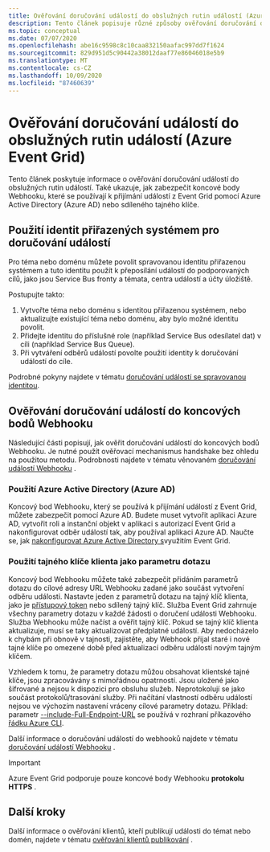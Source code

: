 ```yaml
---
title: Ověřování doručování událostí do obslužných rutin událostí (Azure Event Grid)
description: Tento článek popisuje různé způsoby ověřování doručování do obslužných rutin událostí v Azure Event Grid.
ms.topic: conceptual
ms.date: 07/07/2020
ms.openlocfilehash: abe16c9598c8c10caa832150aafac997dd7f1624
ms.sourcegitcommit: 829d951d5c90442a38012daaf77e86046018e5b9
ms.translationtype: MT
ms.contentlocale: cs-CZ
ms.lasthandoff: 10/09/2020
ms.locfileid: "87460639"
---
```

# <a name="authenticate-event-delivery-to-event-handlers-azure-event-grid"></a>Ověřování doručování událostí do obslužných rutin událostí (Azure Event Grid)
Tento článek poskytuje informace o ověřování doručování událostí do obslužných rutin událostí. Také ukazuje, jak zabezpečit koncové body Webhooku, které se používají k přijímání událostí z Event Grid pomocí Azure Active Directory (Azure AD) nebo sdíleného tajného klíče.

## <a name="use-system-assigned-identities-for-event-delivery"></a>Použití identit přiřazených systémem pro doručování událostí
Pro téma nebo doménu můžete povolit spravovanou identitu přiřazenou systémem a tuto identitu použít k přeposílání událostí do podporovaných cílů, jako jsou Service Bus fronty a témata, centra událostí a účty úložiště.

Postupujte takto: 

1. Vytvořte téma nebo doménu s identitou přiřazenou systémem, nebo aktualizujte existující téma nebo doménu, aby bylo možné identitu povolit. 
1. Přidejte identitu do příslušné role (například Service Bus odesílatel dat) v cíli (například Service Bus Queue).
1. Při vytváření odběrů událostí povolte použití identity k doručování událostí do cíle. 

Podrobné pokyny najdete v tématu [doručování událostí se spravovanou identitou](managed-service-identity.md).


## <a name="authenticate-event-delivery-to-webhook-endpoints"></a>Ověřování doručování událostí do koncových bodů Webhooku
Následující části popisují, jak ověřit doručování událostí do koncových bodů Webhooku. Je nutné použít ověřovací mechanismus handshake bez ohledu na použitou metodu. Podrobnosti najdete v tématu věnovaném [doručování událostí Webhooku](webhook-event-delivery.md) . 


### <a name="using-azure-active-directory-azure-ad"></a>Použití Azure Active Directory (Azure AD)
Koncový bod Webhooku, který se používá k přijímání událostí z Event Grid, můžete zabezpečit pomocí Azure AD. Budete muset vytvořit aplikaci Azure AD, vytvořit roli a instanční objekt v aplikaci s autorizací Event Grid a nakonfigurovat odběr událostí tak, aby používal aplikaci Azure AD. Naučte se, jak [nakonfigurovat Azure Active Directory s](secure-webhook-delivery.md)využitím Event Grid.

### <a name="using-client-secret-as-a-query-parameter"></a>Použití tajného klíče klienta jako parametru dotazu
Koncový bod Webhooku můžete také zabezpečit přidáním parametrů dotazu do cílové adresy URL Webhooku zadané jako součást vytvoření odběru události. Nastavte jeden z parametrů dotazu na tajný klíč klienta, jako je [přístupový token](https://en.wikipedia.org/wiki/Access_token) nebo sdílený tajný klíč. Služba Event Grid zahrnuje všechny parametry dotazu v každé žádosti o doručení události Webhooku. Služba Webhooku může načíst a ověřit tajný klíč. Pokud se tajný klíč klienta aktualizuje, musí se taky aktualizovat předplatné událostí. Aby nedocházelo k chybám při obnově v tajnosti, zajistěte, aby Webhook přijal staré i nové tajné klíče po omezené době před aktualizací odběru událostí novým tajným klíčem. 

Vzhledem k tomu, že parametry dotazu můžou obsahovat klientské tajné klíče, jsou zpracovávány s mimořádnou opatrností. Jsou uložené jako šifrované a nejsou k dispozici pro obsluhu služeb. Neprotokolují se jako součást protokolů/trasování služby. Při načítání vlastností odběru událostí nejsou ve výchozím nastavení vráceny cílové parametry dotazu. Příklad: parametr [--include-Full-Endpoint-URL](/cli/azure/eventgrid/event-subscription?view=azure-cli-latest#az-eventgrid-event-subscription-show) se používá v rozhraní příkazového [řádku Azure CLI](/cli/azure?view=azure-cli-latest).

Další informace o doručování událostí do webhooků najdete v tématu [doručování událostí Webhooku](webhook-event-delivery.md) .

> [!IMPORTANT]
Azure Event Grid podporuje pouze koncové body Webhooku **protokolu HTTPS** . 


## <a name="next-steps"></a>Další kroky
Další informace o ověřování klientů, kteří publikují události do témat nebo domén, najdete v tématu [ověřování klientů publikování](security-authenticate-publishing-clients.md) . 
